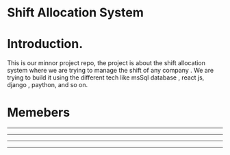 # Shift Allocation System 

# Introduction.

This is our minnor project repo, the project is about the shift allocation system where we are trying to manage the shift of any company . We are trying to build it using the different tech like msSql database , react js, django , paython, and so on.


# Memebers 
----
----
----
----
